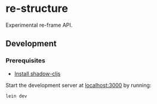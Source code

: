 # re-structure

Experimental re-frame API.

## Development

### Prerequisites

- [Install shadow-cljs](https://shadow-cljs.github.io/docs/UsersGuide.html#_installation)

Start the development server at [localhost:3000](http://localhost:3000/) by running: 

```bash
lein dev
```
